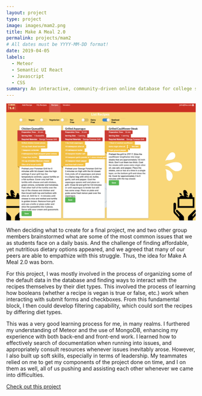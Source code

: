 ```yaml
---
layout: project
type: project
image: images/mam2.png
title: Make A Meal 2.0
permalink: projects/mam2
# All dates must be YYYY-MM-DD format!
date: 2019-04-05
labels:
  - Meteor
  - Semantic UI React
  - Javascript
  - CSS
summary: An interactive, community-driven online database for college students to access and contribute their own affordable and easy-to-make recipes to support their nutritional needs.
---
```


<img src="/images/filtering.png">

When deciding what to create for a final project, me and two other group members brainstormed what are some of the most common issues that we as students face on a daily basis. And the challenge of finding affordable, yet nutritious dietary options appeared, and we agreed that many of our peers are able to empathize with this struggle. Thus, the idea for Make A Meal 2.0 was born.

For this project, I was mostly involved in the process of organizing some of the default data in the database and finding ways to interact with the recipes themselves by their diet types. This involved the process of learning how booleans (whether a recipe is vegan is true or false, etc.) work when interacting with submit forms and checkboxes. From this fundamental block, I then could develop filtering capability, which could sort the recipes by differing diet types.

This was a very good learning process for me, in many realms. I furthered my understanding of Meteor and the use of MongoDB, enhancing my experience with both back-end and front-end work. I learned how to effectively search of documentation when running into issues, and appropriately consult resources whenever issues inevitably arose. However, I also built up soft skills, especially in terms of leadership. My teammates relied on me to get my components of the project done on time, and I on them as well, all of us pushing and assisting each other whenever we came into difficulties.

[Check out this project](https://github.com/make-a-meal-2-0/mam2)



